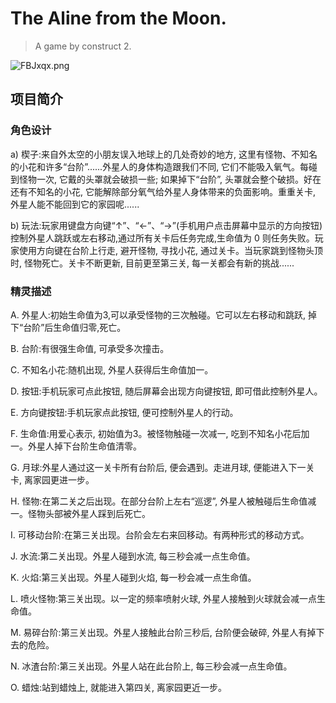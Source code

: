 # The Aline from the Moon.

> A game by construct 2.

![FBJxqx.png](https://s1.ax1x.com/2018/12/18/FBJxqx.png)

## 项目简介

### 角色设计

a) 楔子:来自外太空的小朋友误入地球上的几处奇妙的地方, 这里有怪物、不知名的小花和许多“台阶”......外星人的身体构造跟我们不同, 它们不能吸入氧气。每碰到怪物一次, 它戴的头罩就会破损一些; 如果掉下“台阶”, 头罩就会整个破损。好在还有不知名的小花, 它能解除部分氧气给外星人身体带来的负面影响。重重关卡, 外星人能不能回到它的家园呢......

b) 玩法:玩家用键盘方向键“↑”、“←”、“→”(手机用户点击屏幕中显示的方向按钮)控制外星人跳跃或左右移动,通过所有关卡后任务完成,生命值为 0 则任务失败。玩家使用方向键在台阶上行走, 避开怪物, 寻找小花, 通过关卡。当玩家跳到怪物头顶时, 怪物死亡。关卡不断更新, 目前更至第三关, 每一关都会有新的挑战......

### 精灵描述

A. 外星人:初始生命值为3,可以承受怪物的三次触碰。它可以左右移动和跳跃, 掉下“台阶”后生命值归零,死亡。

B. 台阶:有很强生命值, 可承受多次撞击。

C. 不知名小花:随机出现, 外星人获得后生命值加一。

D. 按钮:手机玩家可点此按钮, 随后屏幕会出现方向键按钮, 即可借此控制外星人。

E. 方向键按钮:手机玩家点此按钮, 便可控制外星人的行动。

F. 生命值:用爱心表示, 初始值为3。被怪物触碰一次减一, 吃到不知名小花后加一。外星人掉下台阶生命值清零。

G. 月球:外星人通过这一关卡所有台阶后, 便会遇到。走进月球, 便能进入下一关卡, 离家园更进一步。

H. 怪物:在第二关之后出现。在部分台阶上左右“巡逻”, 外星人被触碰后生命值减一。怪物头部被外星人踩到后死亡。

I. 可移动台阶:在第三关出现。台阶会左右来回移动。有两种形式的移动方式。

J. 水流:第二关出现。外星人碰到水流, 每三秒会减一点生命值。

K. 火焰:第三关出现。外星人碰到火焰, 每一秒会减一点生命值。

L. 喷火怪物:第三关出现。以一定的频率喷射火球, 外星人接触到火球就会减一点生命值。

M. 易碎台阶:第三关出现。外星人接触此台阶三秒后, 台阶便会破碎, 外星人有掉下去的危险。

N. 冰渣台阶:第三关出现。外星人站在此台阶上, 每三秒会减一点生命值。

O. 蜡烛:站到蜡烛上, 就能进入第四关, 离家园更近一步。
   
